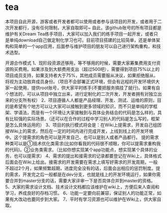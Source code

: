 # tea
本项目自此开源，游客或者开发者都可以使用或者参与该项目的开发，或者用于二次开发都行，没有任何限制，大家自取即可~
自此，该github账号的所有项目都是维护有关Dream Tea练手项目，大家可以加入我们的练手项目一起开发，或者只是单纯download自己做定制化学习也可。目前项目搭建的比较简单，还是单体架构和简单的一个app应用，后面参与维护项目的朋友可以自己进行架构重构，和技术选型。

开源合作模式
1、现阶段资源还够用，等不够用的时候，需要大家筹集费用支付资源购买费用。如果涉及到大额费用支出（超过500吧），需要得到项目75%以上的项目成员支持，如果支持者大于75%，其他成员需要服从决议，如果拒绝服从，将视为主动放弃成员身份。（项目不会部署正式环境，但会有远程的开发环境供大家一起使用，提供root账号，供大家平时练手(不要把服务搞挂了就行)。如果有自个想法的，可以从项目中独立出来，进行定制化的二次开发，开发者拥有对独立出来的分支所有权）
2、项目遵循人人都是产品经理、开发、测试、运维的原则，目的是希望有个地方可以让大家可以接触到更多领域的知识，而不只是单纯的学框架、学语法，而是有一个环境让大家接触到与具体业务结合的代码是怎么样的，具有比较强的实际场景。（还可以在合作的过程中学习别人的代码是怎么写的，框架是怎么具体运用的）
3、项目的执行模式将会是：在Wiki上提需求，开发自己组团接Wiki上的需求，然后在一定的时间内进行完成开发，上线到线上的开发环境中。这个提需求的角色可以是开发自己、也可以是别人或者产品都行。
提的需求种类可以是①技术优化类需求(比如你看我的代码很不顺眼，你可以提需求重构我的代码)。②业务类需求。（比如你想实现某个app功能点，想实现某个具体的业务，也可以提需求）
4、需求的提出和接需求的记录都要登记在Wiki上，具体格式后面会在Wiki上给出。接需求的开发需要在需求上填写好需求的开发周期，一般不超过2个月，如果频繁超期，进度完全没有的话，后面会出相应的惩罚制度。提的需求，开发完之后一般都是在dev分支，也就是线上的开发环境运行，如果你需要合并到master分支的话，需要大家评审一下是否具体合并到master的资格。
5、大家的需求设计文档、技术设计文档都应该维护在wiki上，方便后来人查阅和学习，养成良好的存档习惯。
6、功能一定要向前兼容，保证别人的功能正常，如果有大改动也要同步到大家。
7、平时有学习资源也可以维护在Wiki上，供大家自取。


